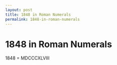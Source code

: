 ```yaml
---
layout: post
title: 1848 in Roman Numerals
permalink: 1848-in-roman-numerals
---
```


# 1848 in Roman Numerals

1848 = MDCCCXLVIII
